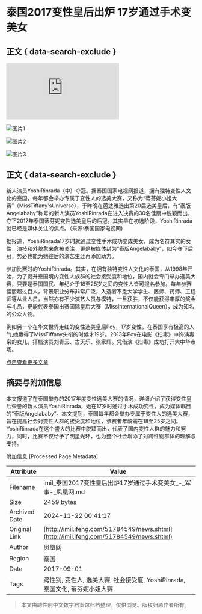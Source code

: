 # 泰国2017变性皇后出炉 17岁通过手术变美女

## 正文 { data-search-exclude }


![凤凰网](http://stadig.ifeng.com/appsta.js?datatype=newsappsns&mos=Linux&userkey=&ua=&share=unknown&session=2024-11-22%2B00%3A41%3A08%23action%23type%3Dbacklaunch%24ref%3Dhttps%3A%2F%2Fimil.ifeng.com%2F51784549%2Fnews.shtml%24kind%3Darticle%24od%3D)

![图片1](https://p0.ifengimg.com/fe/iphone_ifeng/images/fenxd_ba2fd33f.png)

![图片2](https://d.ifengimg.com/q70/p2.ifengimg.com/a/2017_35/7e4e2d825ebdf0e_size496_w540_h363.png)

![图片3](https://d.ifengimg.com/q70/p0.ifengimg.com/a/2017_35/8e73bb692838932_size53_w540_h675.jpg)

## 正文 { data-search-exclude }

新人演员YoshiRinrada（中）夺冠。据泰国国家电视网报道，拥有独特变性人文化的泰国，每年都会举办专属于变性人的选美大赛，又称为“蒂芬妮小姐大赛”（MissTiffany'sUniverse），于昨晚在芭达雅选出第20届选美皇后，有“泰版Angelababy”称号的新人演员YoshiRinrada在进入决赛的30名佳丽中脱颖而出，夺下2017年泰国蒂芬妮变性选美皇后的后冠。其实早在初选阶段，YoshiRinrada就已经是媒体关注的焦点。（来源:泰国国家电视网)

据报道，YoshiRinrada17岁时就通过变性手术成功变成美女，成为名符其实的女性，演技和外貌愈来愈被关注，更是被媒体封为“泰版Angelababy”，如今夺下后冠，势必也能为她往后的演艺生涯再添加助力。

参加比赛时的YoshiRinrada。其实，在拥有独特变性人文化的泰国，从1998年开始，为了提升泰国境内变性人族群的社会接受度和地位，国内就会专门举办选美大赛，只要是泰国国民、年纪介于18至25岁之间的变性人皆可报名参加。每年参赛佳丽超过百人，背景职业分布非常广泛，入选者不乏大学学生、医师、药师、工程师等从业人员，当然亦有不少演艺人员与模特，一旦获胜，不仅能获得丰厚的奖金与礼品，更能代表泰国出赛国际皇后大赛（MissInternationalQueen），成为知名的公众人物。

例如另一个在华文世界走红的变性选美皇后Poy，17岁变性，在泰国享有极高的人气,她赢得了MissTiffany头衔的时候才19岁。2013年Poy在电影《扫毒》中饰演毒枭的女儿，搭档演员刘青云、古天乐、张家辉。凭借演《扫毒》成功打开大中华市场。

[点击查看更多文章](http://imil.ifeng.com/51784549/news.shtml)

## 摘要与附加信息

<!-- tcd_abstract -->
本文报道了在泰国举办的2017年度变性选美大赛的情况，详细介绍了获得变性皇后荣誉的新人演员YoshiRinrada，她在17岁时通过手术成功变性，成为媒体瞩目的“泰版Angelababy”。本文提到，泰国每年都会举办专属于变性人的选美大赛，旨在提高社会对变性人群的接受度和地位，参赛者年龄需在18至25岁之间。YoshiRinrada在这个盛大的比赛中脱颖而出，代表了国内变性人群的魅力和努力，同时，比赛不仅给予了明星光环，也为整个社会增添了对跨性别群体的理解与支持。
<!-- tcd_abstract_end -->

附加信息 [Processed Page Metadata]

| Attribute       | Value                                  |
|-----------------|----------------------------------------|
| Filename        | imil_泰国2017变性皇后出炉17岁通过手术变美女_-_军事-_凤凰网.md                             |
| Size            | 2459 bytes                           |
| Archived Date   | 2024-11-22 00:41:17                             |
| Original Link   | [http://imil.ifeng.com/51784549/news.shtml](http://imil.ifeng.com/51784549/news.shtml)                       |
| Author          | 凤凰网                               |
| Region          | 泰国                               |
| Date            | 2017-09-01                                 |
| Tags            | 跨性别, 变性人, 选美大赛, 社会接受度, YoshiRinrada, 泰国文化, 蒂芬妮小姐大赛                                 |
>
> 本文由跨性别中文数字档案馆归档整理，仅供浏览。版权归原作者所有。
>
